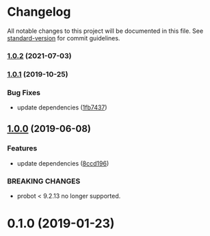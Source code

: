 # Changelog

All notable changes to this project will be documented in this file. See [standard-version](https://github.com/conventional-changelog/standard-version) for commit guidelines.

### [1.0.2](https://github.com/dessant/label-actions-app/compare/v1.0.1...v1.0.2) (2021-07-03)

### [1.0.1](https://github.com/dessant/label-actions-app/compare/v1.0.0...v1.0.1) (2019-10-25)


### Bug Fixes

* update dependencies ([1fb7437](https://github.com/dessant/label-actions-app/commit/1fb74371ed103fa1342bc18ec5e4098ab3a5509c))

## [1.0.0](https://github.com/dessant/label-actions-app/compare/v0.1.0...v1.0.0) (2019-06-08)


### Features

* update dependencies ([8ccd196](https://github.com/dessant/label-actions-app/commit/8ccd196))


### BREAKING CHANGES

* probot < 9.2.13 no longer supported.



<a name="0.1.0"></a>
# 0.1.0 (2019-01-23)
